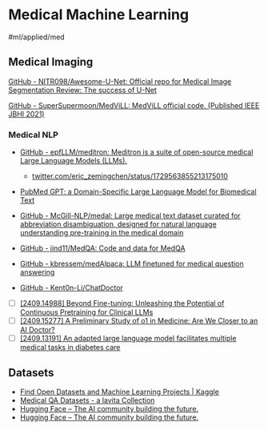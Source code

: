 # Medical Machine Learning

#ml/applied/med


## Medical Imaging

[GitHub - NITR098/Awesome-U-Net: Official repo for Medical Image Segmentation Review: The success of U-Net](https://github.com/nitr098/awesome-u-net)

[GitHub - SuperSupermoon/MedViLL: MedViLL official code. (Published IEEE JBHI 2021)](https://github.com/SuperSupermoon/MedViLL)

### Medical NLP

- [GitHub - epfLLM/meditron: Meditron is a suite of open-source medical Large Language Models (LLMs).](https://github.com/epfLLM/meditron)
	- [twitter.com/eric\_zemingchen/status/1729563855213175010](https://twitter.com/eric_zemingchen/status/1729563855213175010)

- [PubMed GPT: a Domain-Specific Large Language Model for Biomedical Text](https://www.mosaicml.com/blog/introducing-pubmed-gpt)
- [GitHub - McGill-NLP/medal: Large medical text dataset curated for abbreviation disambiguation, designed for natural language understanding pre-training in the medical domain](https://github.com/McGill-NLP/medal)
- [GitHub - jind11/MedQA: Code and data for MedQA](https://github.com/jind11/MedQA)
- [GitHub - kbressem/medAlpaca: LLM finetuned for medical question answering](https://github.com/kbressem/medAlpaca/tree/main)
- [GitHub - Kent0n-Li/ChatDoctor](https://github.com/Kent0n-Li/ChatDoctor)


- [ ] [\[2409.14988\] Beyond Fine-tuning: Unleashing the Potential of Continuous Pretraining for Clinical LLMs](https://arxiv.org/abs/2409.14988)
- [ ] [\[2409.15277\] A Preliminary Study of o1 in Medicine: Are We Closer to an AI Doctor?](https://arxiv.org/abs/2409.15277)
- [ ] [\[2409.13191\] An adapted large language model facilitates multiple medical tasks in diabetes care](https://arxiv.org/abs/2409.13191)

## Datasets

- [Find Open Datasets and Machine Learning Projects | Kaggle](https://www.kaggle.com/datasets?tags=11111-Health)
- [Medical QA Datasets - a lavita Collection](https://huggingface.co/collections/lavita/medical-qa-datasets-6540b9b1992b1c560eda935c)
- [Hugging Face – The AI community building the future.](https://huggingface.co/datasets?sort=trending&search=med)
- [Hugging Face – The AI community building the future.](https://huggingface.co/datasets?sort=trending&search=pubmed)